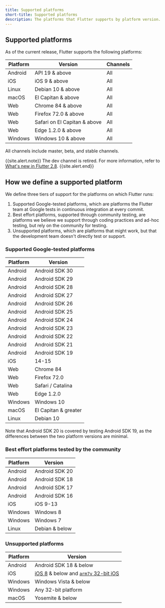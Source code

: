 ```yaml
---
title: Supported platforms
short-title: Supported platforms
description: The platforms that Flutter supports by platform version.
---
```


## Supported platforms

As of the current release,
Flutter supports the following platforms:

|Platform|Version                       |Channels |
|--------|------------------------------|---------|
|Android | API 19 & above               | All     |
|iOS     | iOS 9 & above                | All     |
|Linux   | Debian 10 & above            | All     |
|macOS   | El Capitan & above           | All     |
|Web     | Chrome 84  & above           | All     |
|Web     | Firefox 72.0 & above         | All     |
|Web     | Safari on El Capitan & above | All     |
|Web     | Edge 1.2.0 & above           | All     |
|Windows | Windows 10 & above           | All     |

All channels include master, beta,
and stable channels. 

{{site.alert.note}}
  The dev channel is retired. For more information,
  refer to [What's new in Flutter 2.8][].
{{site.alert.end}}

[What's new in Flutter 2.8]: {{site.medium}}/flutter/whats-new-in-flutter-2-8-d085b763d181

## How we define a supported platform

We define three tiers of support for the platforms on
which Flutter runs:

1. Supported Google-tested platforms,
   which are platforms the Flutter team at 
   Google tests in continuous integration at every commit. 
1. Best effort platforms, supported through community
   testing, are platforms we believe we support through
   coding practices and ad-hoc testing,
   but rely on the community for testing.
1. Unsupported platforms, which are platforms that
   might work, but that the development team
   doesn't directly test or support.

### Supported Google-tested platforms

|Platform|Version               |
|--------|----------------------|
|Android |Android SDK 30        |
|Android |Android SDK 29        |
|Android |Android SDK 28        |
|Android |Android SDK 27        |
|Android |Android SDK 26        |
|Android |Android SDK 25        |
|Android |Android SDK 24        |
|Android |Android SDK 23        |
|Android |Android SDK 22        |
|Android |Android SDK 21        |
|Android |Android SDK 19        |
|iOS     |14-15                 |
|Web     |Chrome 84             |
|Web     |Firefox 72.0          |
|Web     |Safari / Catalina     |
|Web     |Edge 1.2.0            |
|Windows |Windows 10            |
|macOS   |El Capitan & greater  |
|Linux   |Debian 10             |

Note that Android SDK 20 is covered by
testing Android SDK 19, as the differences
between the two platform versions are minimal.

### Best effort platforms tested by the community

|Platform|Version       |
|--------|---------------|
|Android |Android SDK 20 |
|Android |Android SDK 18 |
|Android |Android SDK 17 |
|Android |Android SDK 16 |
|iOS     |iOS 9-13       |
|Windows |Windows 8      |
|Windows |Windows 7      |
|Linux   |Debian & below |

### Unsupported platforms

|Platform|Version                                     |
|--------|--------------------------------------------|
|Android |Android SDK 18 & below                      |
|iOS     |[iOS 8][] & below and [`arm7v` 32-bit iOS][]|
|Windows |Windows Vista & below                       |
|Windows |Any 32-bit platform                         |
|macOS   |Yosemite & below                            |

[iOS 8]: {{site.url}}/go/rfc-ios8-deprecation
[`arm7v` 32-bit iOS]: {{site.url}}/go/rfc-32-bit-ios-unsupported
